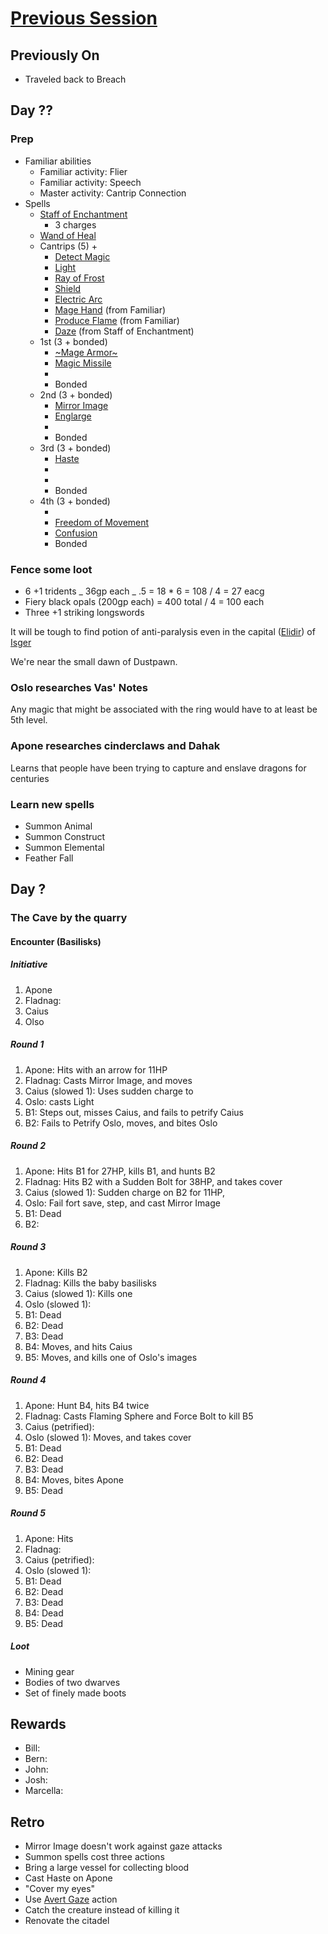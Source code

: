 # [Previous Session](./2021-03-17.md)

## Previously On

- Traveled back to Breach

## Day ??

### Prep

- Familiar abilities
  - Familiar activity: Flier
  - Familiar activity: Speech
  - Master activity: Cantrip Connection
- Spells
  - [Staff of Enchantment](https://pf2.easytool.es/index.php?id=2788)
    - 3 charges
  - [Wand of Heal](https://pf2.easytool.es/index.php?id=2803)
  - Cantrips (5) +
    - [Detect Magic](https://pf2.d20pfsrd.com/spell/detect-magic/)
    - [Light](https://pf2.d20pfsrd.com/spell/light/)
    - [Ray of Frost](https://pf2.d20pfsrd.com/spell/ray-of-frost/)
    - [Shield](https://pf2.d20pfsrd.com/spell/shield/)
    - [Electric Arc](https://pf2.d20pfsrd.com/spell/electric-arc/)
    - [Mage Hand](https://pf2.d20pfsrd.com/spell/mage-hand/) (from Familiar)
    - [Produce Flame](https://pf2.d20pfsrd.com/spell/produce-flame/) (from Familiar)
    - [Daze](https://pf2.d20pfsrd.com/spell/daze/) (from Staff of Enchantment)
  - 1st (3 + bonded)
    - [~Mage Armor~](https://pf2.d20pfsrd.com/spell/mage-armor/)
    - [Magic Missile](https://pf2.d20pfsrd.com/spell/magic-missile/)
    - []()
    - Bonded
  - 2nd (3 + bonded)
    - [Mirror Image](https://pf2.d20pfsrd.com/spell/mirror-image/)
    - [Englarge](https://pf2.d20pfsrd.com/spell/enlarge/)
    - []()
    - Bonded
  - 3rd (3 + bonded)
    - [Haste](https://pf2.d20pfsrd.com/spell/haste)
    - []()
    - []()
    - Bonded
  - 4th (3 + bonded)
    - []()
    - [Freedom of Movement](https://pf2.d20pfsrd.com/spell/freedom-of-movement/)
    - [Confusion](https://pf2.d20pfsrd.com/spell/confusion/)
    - Bonded

### Fence some loot

- 6 +1 tridents _ 36gp each _ .5 = 18 \* 6 = 108 / 4 = 27 eacg
- Fiery black opals (200gp each) = 400 total / 4 = 100 each
- Three +1 striking longswords

It will be tough to find potion of anti-paralysis even in the capital ([Elidir](https://pathfinder.fandom.com/wiki/Isger)) of [Isger](https://pathfinder.fandom.com/wiki/Isger)

We're near the small dawn of Dustpawn.

### Oslo researches Vas' Notes

Any magic that might be associated with the ring would have to at least be 5th level.

### Apone researches cinderclaws and Dahak

Learns that people have been trying to capture and enslave dragons for centuries

### Learn new spells

- Summon Animal
- Summon Construct
- Summon Elemental
- Feather Fall

## Day ?

### The Cave by the quarry

#### Encounter (Basilisks)

##### Initiative

1. Apone
1. Fladnag:
1. Caius
1. Olso

##### Round 1

1. Apone: Hits with an arrow for 11HP
1. Fladnag: Casts Mirror Image, and moves
1. Caius (slowed 1): Uses sudden charge to
1. Oslo: casts Light
1. B1: Steps out, misses Caius, and fails to petrify Caius
1. B2: Fails to Petrify Oslo, moves, and bites Oslo

##### Round 2

1. Apone: Hits B1 for 27HP, kills B1, and hunts B2
1. Fladnag: Hits B2 with a Sudden Bolt for 38HP, and takes cover
1. Caius (slowed 1): Sudden charge on B2 for 11HP,
1. Oslo: Fail fort save, step, and cast Mirror Image
1. B1: Dead
1. B2:

##### Round 3

1. Apone: Kills B2
1. Fladnag: Kills the baby basilisks
1. Caius (slowed 1): Kills one
1. Oslo (slowed 1):
1. B1: Dead
1. B2: Dead
1. B3: Dead
1. B4: Moves, and hits Caius
1. B5: Moves, and kills one of Oslo's images

##### Round 4

1. Apone: Hunt B4, hits B4 twice
1. Fladnag: Casts Flaming Sphere and Force Bolt to kill B5
1. Caius (petrified):
1. Oslo (slowed 1): Moves, and takes cover
1. B1: Dead
1. B2: Dead
1. B3: Dead
1. B4: Moves, bites Apone
1. B5: Dead

##### Round 5

1. Apone: Hits
1. Fladnag:
1. Caius (petrified):
1. Oslo (slowed 1):
1. B1: Dead
1. B2: Dead
1. B3: Dead
1. B4: Dead
1. B5: Dead

##### Loot

- Mining gear
- Bodies of two dwarves
- Set of finely made boots

## Rewards

- Bill:
- Bern:
- John:
- Josh:
- Marcella:

## Retro

- Mirror Image doesn't work against gaze attacks
- Summon spells cost three actions
- Bring a large vessel for collecting blood
- Cast Haste on Apone
- "Cover my eyes"
- Use [Avert Gaze](https://2e.aonprd.com/Actions.aspx?ID=92) action
- Catch the creature instead of killing it
- Renovate the citadel
